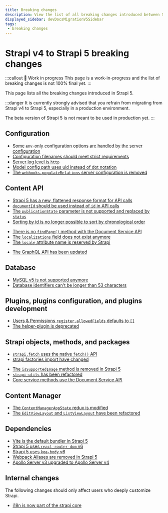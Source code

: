 ```yaml
---
title: Breaking changes
description: View the list of all breaking changes introduced between Strapi v4 and v5.
displayed_sidebar: devDocsMigrationV5Sidebar
tags:
 - breaking changes
---
```


# Strapi v4 to Strapi 5 breaking changes

:::callout 🚧  Work in progress
This page is a work-in-progress and the list of breaking changes is not 100% final yet.
:::

This page lists all the breaking changes introduced in Strapi 5.

:::danger
It is currently strongly advised that you refrain from migrating from Strapi v4 to Strapi 5, especially in a production environment.

The beta version of Strapi 5 is not meant to be used in production yet.
:::

## Configuration

* [Some `env`-only configuration options are handled by the server configuration](/dev-docs/migration/v4-to-v5/breaking-changes/removed-support-for-some-env-options)
* [Configuration filenames should meet strict requirements](/dev-docs/migration/v4-to-v5/breaking-changes/strict-requirements-config-files)
* [Server log level is `http`](/dev-docs/migration/v4-to-v5/breaking-changes/server-default-log-level)
* [Model config path uses uid instead of dot notation](/dev-docs/migration/v4-to-v5/breaking-changes/model-config-path-uses-uid)
* [The `webhooks.populateRelations` server configuration is removed](/dev-docs/migration/v4-to-v5/breaking-changes/remove-webhook-populate-relations)

## Content API

* [Strapi 5 has a new, flattened response format for API calls](/dev-docs/migration/v4-to-v5/breaking-changes/new-response-format)
* [`documentId` should be used instead of `id` in API calls](/dev-docs/migration/v4-to-v5/breaking-changes/use-document-id)
* [The `publicationState` parameter is not supported and replaced by `status`](/dev-docs/migration/v4-to-v5/breaking-changes/publication-state-removed)
* [Sorting by id is no longer possible to sort by chronological order](/dev-docs/migration/v4-to-v5/breaking-changes/sort-by-id)
<!-- * [Draft & Publish is always enabled](/dev-docs/migration/v4-to-v5/breaking-changes/draft-and-publish-always-enabled) -->
* [There is no `findPage()` method with the Document Service API](/dev-docs/migration/v4-to-v5/breaking-changes/no-find-page-in-document-service)
* [The `localizations` field does not exist anymore](/dev-docs/migration/v4-to-v5/breaking-changes/no-localizations-field)
* [The `locale` attribute name is reserved by Strapi](/dev-docs/migration/v4-to-v5/breaking-changes/locale-attribute-reserved)
<!-- * [Components and dynamic zones do not return an `id` with REST API requests](/dev-docs/migration/v4-to-v5/breaking-changes/components-and-dynamic-zones-do-not-return-id) not implemented yet -->
* [The GraphQL API has been updated](/dev-docs/migration/v4-to-v5/breaking-changes/graphql-api-updated)

## Database

- [MySQL v5 is not supported anymore](/dev-docs/migration/v4-to-v5/breaking-changes/mysql5-unsupported)
- [Database identifiers can't be longer than 53 characters](/dev-docs/migration/v4-to-v5/breaking-changes/database-identifiers-shortened)

## Plugins, plugins configuration, and plugins development

- [Users & Permissions `register.allowedFields` defaults to `[]`](/dev-docs/migration/v4-to-v5/breaking-changes/register-allowed-fields)
- [The helper-plugin is deprecated](/dev-docs/migration/v4-to-v5/breaking-changes/helper-plugin-deprecated)

## Strapi objects, methods, and packages

- [`strapi.fetch` uses the native `fetch()` API](/dev-docs/migration/v4-to-v5/breaking-changes/fetch)
- [strapi factories import have changed](/dev-docs/migration/v4-to-v5/breaking-changes/strapi-imports)
<!-- - [`Strapi` is a subclass of `Container`](/dev-docs/migration/v4-to-v5/breaking-changes/strapi-container) might change -->
- [The `isSupportedImage` method is removed in Strapi 5](/dev-docs/migration/v4-to-v5/breaking-changes/is-supported-image-removed)
- [`strapi-utils` has been refactored](/dev-docs/migration/v4-to-v5/breaking-changes/strapi-utils-refactored)
- [Core service methods use the Document Service API](/dev-docs/migration/v4-to-v5/breaking-changes/core-service-methods-use-document-service)

## Content Manager

- [The `ContentManagerAppState` redux is modified](/dev-docs/migration/v4-to-v5/breaking-changes/redux-content-manager-app-state)
- [The `EditViewLayout` and `ListViewLayout` have been refactored](/dev-docs/migration/v4-to-v5/breaking-changes/edit-view-layout-and-list-view-layout-rewritten)

## Dependencies

- [Vite is the default bundler in Strapi 5](/dev-docs/migration/v4-to-v5/breaking-changes/vite)
- [Strapi 5 uses `react-router-dom` v6](/dev-docs/migration/v4-to-v5/breaking-changes/react-router-dom-6)
- [Strapi 5 uses `koa-body` v6](/dev-docs/migration/v4-to-v5/breaking-changes/koa-body-v6)
- [Webpack Aliases are removed in Strapi 5](/dev-docs/migration/v4-to-v5/breaking-changes/webpack-aliases-removed)
- [Apollo Server v3 upgraded to Apollo Server v4](/dev-docs/migration/v4-to-v5/breaking-changes/upgrade-to-apollov4)


## Internal changes

The following changes should only affect users who deeply customize Strapi.

* [i18n is now part of the strapi core](/dev-docs/migration/v4-to-v5/breaking-changes/i18n-content-manager-locale)
